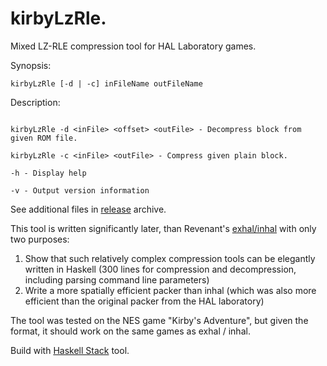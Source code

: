 # kirbyLzRle. 
Mixed LZ-RLE compression tool for HAL Laboratory games.


Synopsis:
```
kirbyLzRle [-d | -c] inFileName outFileName
```
  
Description:
```

kirbyLzRle -d <inFile> <offset> <outFile> - Decompress block from given ROM file.

kirbyLzRle -c <inFile> <outFile> - Compress given plain block.

-h - Display help

-v - Output version information
```

See additional files in [release](https://github.com/romhack/kirbyLzRle/releases/latest) archive. 
  
This tool is written significantly later, than Revenant's [exhal/inhal](https://github.com/devinacker/exhal/) with only two purposes: 

1. Show that such relatively complex compression tools can be elegantly written in Haskell (300 lines for compression and decompression, including parsing command line parameters)
2. Write a more spatially efficient packer than inhal (which was also more efficient than the original packer from the HAL laboratory)

The tool was tested on the NES game "Kirby's Adventure", but given the format, it should work on the same games as exhal / inhal.

Build with [Haskell Stack](https://haskellstack.org) tool.
